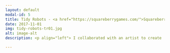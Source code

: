 ```yaml
---
layout: default
modal-id: 5
title: Tidy Robots - <a href="https://squareberrygames.com/">Squareberry Games</a> 
date: 2017-11-01
img: tidy-robots-tr01.jpg
alt: image-alt
description: <p align="left"> I collaborated with an artist to create 'Tidy Robots', a free-to-play mobile puzzle game. It was developed over a number of years, part-time, weekends and evenings. <br/> <br/> I was responsible for design, programming, music, and audio. <br/> <br/> It was awarded feature placement on the App Store, 100% positive reviews, and an average 4.7/5 user rating. <br/> <br/> We teamed up with as publisher, who provided assistance with final art polish, marketing, QA, localisation, and release support.</p> 

---
```

